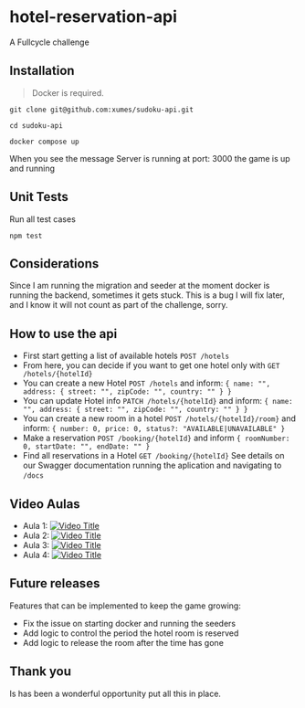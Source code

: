 # hotel-reservation-api

A Fullcycle challenge

## Installation

> Docker is required.

```console
git clone git@github.com:xumes/sudoku-api.git

cd sudoku-api

docker compose up
```

When you see the message Server is running at port: 3000 the game is up and running

## Unit Tests

Run all test cases

```console
npm test
```

## Considerations

Since I am running the migration and seeder at the moment docker is running the backend, sometimes it gets stuck. This is a bug I will fix later, and I know it will not count as part of the challenge, sorry.

## How to use the api

- First start getting a list of available hotels `POST /hotels`
- From here, you can decide if you want to get one hotel only with `GET /hotels/{hotelId}`
- You can create a new Hotel `POST /hotels` and inform: `{ name: "", address: { street: "", zipCode: "", country: "" } }`
- You can update Hotel info `PATCH /hotels/{hotelId}` and inform: `{ name: "", address: { street: "", zipCode: "", country: "" } }`
- You can create a new room in a hotel `POST /hotels/{hotelId}/room}` and inform: `{ number: 0, price: 0, status?: "AVAILABLE|UNAVAILABLE" }`
- Make a reservation `POST /booking/{hotelId}` and inform `{ roomNumber: 0, startDate: "", endDate: "" }`
- Find all reservations in a Hotel `GET /booking/{hotelId}`
  See details on our Swagger documentation running the aplication and navigating to `/docs`

## Video Aulas

- Aula 1:
  [![Video Title](https://img.youtube.com/vi/1-dauWgGbBs/0.jpg)](https://youtu.be/1-dauWgGbBs)
- Aula 2:
  [![Video Title](https://img.youtube.com/vi/es79w5LFphU/0.jpg)](https://youtu.be/es79w5LFphU)
- Aula 3:
  [![Video Title](https://img.youtube.com/vi/XdqfFu9leXM/0.jpg)](https://youtu.be/XdqfFu9leXM)
- Aula 4:
  [![Video Title](https://img.youtube.com/vi/4zlOxxmpa54/0.jpg)](https://youtu.be/4zlOxxmpa54)

## Future releases

Features that can be implemented to keep the game growing:

- Fix the issue on starting docker and running the seeders
- Add logic to control the period the hotel room is reserved
- Add logic to release the room after the time has gone

## Thank you

Is has been a wonderful opportunity put all this in place.
